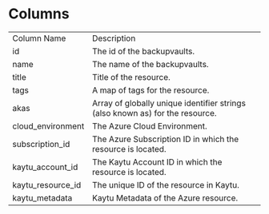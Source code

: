 # Columns  

<table>
	<tr><td>Column Name</td><td>Description</td></tr>
	<tr><td>id</td><td>The id of the backupvaults.</td></tr>
	<tr><td>name</td><td>The name of the backupvaults.</td></tr>
	<tr><td>title</td><td>Title of the resource.</td></tr>
	<tr><td>tags</td><td>A map of tags for the resource.</td></tr>
	<tr><td>akas</td><td>Array of globally unique identifier strings (also known as) for the resource.</td></tr>
	<tr><td>cloud_environment</td><td>The Azure Cloud Environment.</td></tr>
	<tr><td>subscription_id</td><td>The Azure Subscription ID in which the resource is located.</td></tr>
	<tr><td>kaytu_account_id</td><td>The Kaytu Account ID in which the resource is located.</td></tr>
	<tr><td>kaytu_resource_id</td><td>The unique ID of the resource in Kaytu.</td></tr>
	<tr><td>kaytu_metadata</td><td>Kaytu Metadata of the Azure resource.</td></tr>
</table>